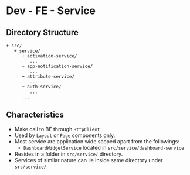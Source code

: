 # Dev - FE - Service

## Directory Structure

```text
+ src/
   + service/
      + activation-service/
         ...
      + app-notification-service/
         ...
      + attribute-service/
         ...
      + auth-service/
         ...
      ...
```

## Characteristics

* Make call to BE through `HttpClient`
* Used by `Layout` or `Page` components only.
* Most service are application wide scoped apart from the followings:
  * `DashboardWidgetService` located in `src/service/dashboard-service`
* Resides in a folder in `src/service/` directory. 
* Services of similar nature can lie inside same directory under `src/service/`



